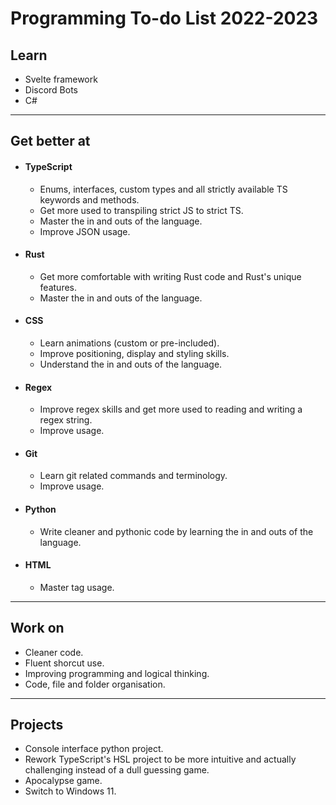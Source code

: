 # Programming To-do List 2022-2023

## Learn

- Svelte framework
- Discord Bots
- C#

---
## Get better at

- #### TypeScript
    - Enums, interfaces, custom types and all strictly available TS keywords and methods.
    - Get more used to transpiling strict JS to strict TS.
    - Master the in and outs of the language.
    - Improve JSON usage.
- #### Rust
    - Get more comfortable with writing Rust code and Rust's unique features.
    - Master the in and outs of the language.
- #### CSS
    - Learn animations (custom or pre-included).
    - Improve positioning, display and styling skills.
    - Understand the in and outs of the language.
- #### Regex
    - Improve regex skills and get more used to reading and writing a regex string.
    - Improve usage.
- ####  Git
    - Learn git related commands and terminology.
    - Improve usage.
- #### Python
    - Write cleaner and pythonic code by learning the in and outs of the language.
- #### HTML
    - Master tag usage.

---
## Work on

- Cleaner code.
- Fluent shorcut use.
- Improving programming and logical thinking.
- Code, file and folder organisation.

---
## Projects

- Console interface python project.
- Rework TypeScript's HSL project to be more intuitive and actually challenging instead of a dull guessing game.
- Apocalypse game.
- Switch to Windows 11.
